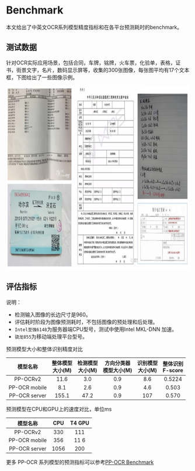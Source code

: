 # Benchmark

本文给出了中英文OCR系列模型精度指标和在各平台预测耗时的benchmark。

## 测试数据  
针对OCR实际应用场景，包括合同，车牌，铭牌，火车票，化验单，表格，证书，街景文字，名片，数码显示屏等，收集的300张图像，每张图平均有17个文本框，下图给出了一些图像示例。

<div align="center">
<img src="../datasets/doc.jpg"  width = "1000" height = "500" />
</div>

## 评估指标  

说明：

- 检测输入图像的长边尺寸是960。
- 评估耗时阶段为图像预测耗时，不包括图像的预处理和后处理。  
- `Intel至强6148`为服务器端CPU型号，测试中使用Intel MKL-DNN 加速。
- `骁龙855`为移动端处理平台型号。  

预测模型大小和整体识别精度对比

| 模型名称                     | 整体模型<br>大小\(M\) | 检测模型<br>大小\(M\) | 方向分类器<br>模型大小\(M\) | 识别模型<br>大小\(M\) | 整体识别<br>F\-score |
|:-:|:-:|:-:|:-:|:-:|:-:|
| PP-OCRv2 | 11\.6        | 3\.0        | 0\.9           | 8\.6        | 0\.5224      |
| PP-OCR mobile |   8\.1  | 2\.6        | 0\.9           | 4\.6        | 0\.503       |
| PP-OCR server | 155\.1  | 47\.2       | 0\.9           | 107         | 0\.570       |


预测模型在CPU和GPU上的速度对比，单位ms

| 模型名称                     | CPU   | T4 GPU  |
|:-:|:-:|:-:|
| PP-OCRv2 | 330  | 111 |
| PP-OCR mobile | 356  | 11 6|
| PP-OCR server | 1056  | 200 |

更多 PP-OCR 系列模型的预测指标可以参考[PP-OCR Benchmark](https://github.com/PaddlePaddle/PaddleOCR/blob/release/2.2/doc/doc_ch/benchmark.md)
